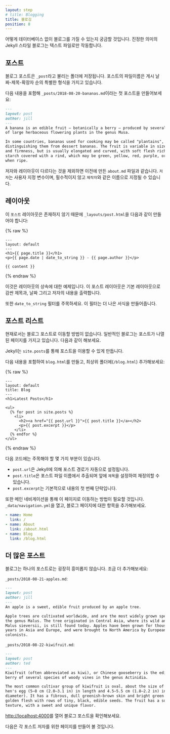```yaml
---
layout: step
# title: Blogging
title: 블로깅
position: 8
---
```

<!-- You might be wondering how you can have a blog without a database. In true
Jekyll style, blogging is powered by text files only. -->
어떻게 데이터베이스 없이 블로그를 가질 수 있는지 궁금할 것입니다.
진정한 의미의 Jekyll 스타일 블로그는 텍스트 파일로만 작동합니다.

<!-- ## Posts -->
## 포스트

<!-- Blog posts live in a folder called `_posts`. The filename for posts have a
special format: the publish date, then a title, followed by an extension. -->
블로그 포스트은 `_post`라고 불리는 폴더에 저장됩니다.
포스트의 파일이름은 게시 날짜-제목-확장자 순의 특별한 형식을 가지고 있습니다.

<!-- Create your first post at `_posts/2018-08-20-bananas.md` with the
following content: -->
다음 내용을 포함해 `_posts/2018-08-20-bananas.md`이라는 첫 포스트을 만들어보세요:

```markdown
---
layout: post
author: jill
---
A banana is an edible fruit – botanically a berry – produced by several kinds
of large herbaceous flowering plants in the genus Musa.

In some countries, bananas used for cooking may be called "plantains",
distinguishing them from dessert bananas. The fruit is variable in size, color,
and firmness, but is usually elongated and curved, with soft flesh rich in
starch covered with a rind, which may be green, yellow, red, purple, or brown
when ripe.
```
<!-- 
This is like the `about.md` you created before except it has an author and
a different layout. `author` is a custom variable, it's not required and could
have been named something like `creator`. -->
저자와 레이아웃이 다르다는 것을 제외하면 이전에 만든 `about.md` 파일과 같습니다.
`저자`는 사용자 지정 변수이며, 필수적이지 않고 `제작자`와 같은 이름으로 지정될 수 있습니다.

<!-- ## Layout -->
## 레이아웃

<!-- The `post` layout doesn't exist so you'll need to create it at
`_layouts/post.html` with the following content: -->
이 `포스트` 레이아웃은 존재하지 않기 때문에 `_layouts/post.html`을 다음과 같이 만들어야 합니다:

{% raw %}
```liquid
---
layout: default
---
<h1>{{ page.title }}</h1>
<p>{{ page.date | date_to_string }} - {{ page.author }}</p>

{{ content }}
```
{% endraw %}

<!-- This is an example of layout inheritance. The post layout outputs the title,
date, author and content body which is wrapped by the default layout. -->
이것은 레이아웃의 상속에 대한 예제입니다. 이 포스트 레이아웃은 기본 레이아웃으로 감싼 제목과,
날짜 그리고 저자의 내용을 출력합니다.

<!-- Also note the `date_to_string` filter, this formats a date into a nicer format. -->
또한 `date_to_string` 필터를 주목하세요. 이 필터는 더 나은 서식을 만들어줍니다.

<!-- ## List posts -->
## 포스트 리스트

<!-- There's currently no way to navigate to the blog post. Typically a blog has a
page which lists all the posts, let's do that next. -->
현재로서는 블로그 포스트로 이동할 방법이 없습니다.
일반적인 블로그는 포스트가 나열된 페이지를 가지고 있습니다. 다음과 같이 해보세요.


<!-- Jekyll makes posts available at `site.posts`. -->
Jekyll는 `site.posts`를 통해 포스트을 이용할 수 있게 만듭니다.

<!-- Create `blog.html` in your root (`/blog.html`) with the following content: -->
다음 내용을 포함하여 `blog.html`를 만들고, 최상위 폴더에(`/blog.html`) 추가해보세요:

{% raw %}
```liquid
---
layout: default
title: Blog
---
<h1>Latest Posts</h1>

<ul>
  {% for post in site.posts %}
    <li>
      <h2><a href="{{ post.url }}">{{ post.title }}</a></h2>
      <p>{{ post.excerpt }}</p>
    </li>
  {% endfor %}
</ul>
```
{% endraw %}

<!-- There's a few things to note with this code: -->
다음 코드에는 주목해야 할 몇 가지 부분이 있습니다.

<!-- * `post.url` is automatically set by Jekyll to the output path of the post
* `post.title` is pulled from the post filename and can be overridden by
setting `title` in front matter
* `post.excerpt` is the first paragraph of content by default -->
* `post.url`은 Jekyll에 의해 포스트 경로가 자동으로 설정됩니다.
* `post.title`은 포스트 파일 이름에서 추출되며 앞에 `제목`을 설정하여 재정의할 수 있습니다.
* `post.excerpt`는 기본적으로 내용의 첫 번째 단락입니다.

<!-- You also need a way to navigate to this page through the main navigation. Open
`_data/navigation.yml` and add an entry for the blog page: -->
또한 메인 네비게이션을 통해 이 페이지로 이동하는 방법이 필요할 것입니다.
`_data/navigation.yml`을 열고, 블로그 페이지에 대한 항목을 추가해보세요.

```yaml
- name: Home
  link: /
- name: About
  link: /about.html
- name: Blog
  link: /blog.html
```

<!-- ## More posts -->
## 더 많은 포스트

<!-- A blog isn't very exciting with a single post. Add a few more: -->
블로그는 하나의 포스트로는 굉장히 흥미롭지 않습니다. 조금 더 추가해보세요:

`_posts/2018-08-21-apples.md`:

```markdown
---
layout: post
author: jill
---
An apple is a sweet, edible fruit produced by an apple tree.

Apple trees are cultivated worldwide, and are the most widely grown species in
the genus Malus. The tree originated in Central Asia, where its wild ancestor,
Malus sieversii, is still found today. Apples have been grown for thousands of
years in Asia and Europe, and were brought to North America by European
colonists.
```

`_posts/2018-08-22-kiwifruit.md`:

```markdown
---
layout: post
author: ted
---
Kiwifruit (often abbreviated as kiwi), or Chinese gooseberry is the edible
berry of several species of woody vines in the genus Actinidia.

The most common cultivar group of kiwifruit is oval, about the size of a large
hen's egg (5–8 cm (2.0–3.1 in) in length and 4.5–5.5 cm (1.8–2.2 in) in
diameter). It has a fibrous, dull greenish-brown skin and bright green or
golden flesh with rows of tiny, black, edible seeds. The fruit has a soft
texture, with a sweet and unique flavor.
```

<!-- Open <a href="http://localhost:4000" target="_blank" data-proofer-ignore>http://localhost:4000</a>
and have a look through your blog posts. -->
<a href="http://localhost:4000" target="_blank" data-proofer-ignore>http://localhost:4000</a>를 열어
블로그 포스트을 확인해보세요.

<!-- Next we'll focus on creating a page for each post author. -->
다음은 각 포스트 저자를 위한 페이지를 만들어 볼 것입니다.
